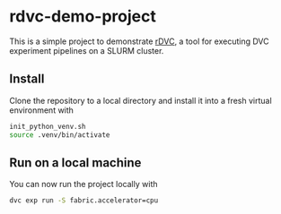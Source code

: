 # rdvc-demo-project

This is a simple project to demonstrate [rDVC](https://github.com/exs-dmiketa/rdvc), a tool for executing DVC experiment pipelines on a SLURM cluster.

## Install

Clone the repository to a local directory and install it into a fresh virtual environment with

```bash
init_python_venv.sh
source .venv/bin/activate
```

## Run on a local machine

You can now run the project locally with

```bash
dvc exp run -S fabric.accelerator=cpu 
```
